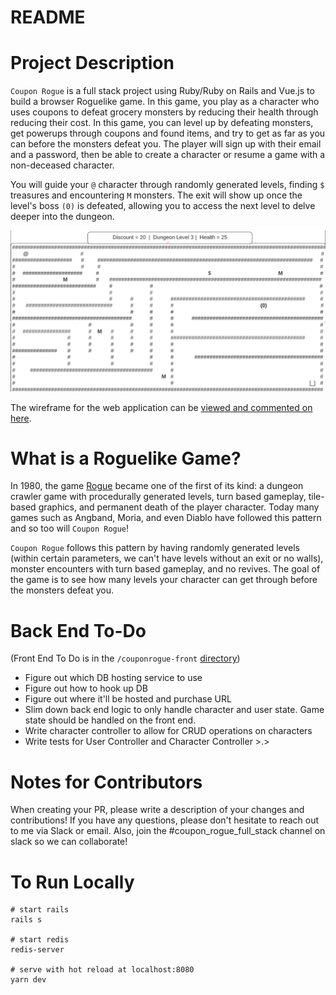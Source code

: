 # README

# Project Description
`Coupon Rogue` is a full stack project using Ruby/Ruby on Rails and Vue.js to build a browser Roguelike game. 
In this game, you play as a character who uses coupons to defeat grocery monsters by reducing their health through reducing their cost. In this game, you can level up by defeating monsters, get powerups through coupons and found items, and try to get as far as you can before the monsters defeat you. 
The player will sign up with their email and a password, then be able to create a character or resume a game with a non-deceased character. 

You will guide your `@` character through randomly generated levels, finding `$` treasures and encountering `M` monsters. The exit will show up once the level's boss `(0)` is defeated, allowing you to access the next level to delve deeper into the dungeon. 

![Gameplay image](GameView.png)

The wireframe for the web application can be [viewed and commented on here](https://app.lucidchart.com/invitations/accept/1ebd0ae7-f540-4bc9-b1dd-8aac284a5e28).

# What is a Roguelike Game?
In 1980, the game [Rogue](https://en.wikipedia.org/wiki/Roguelike) became one of the first of its kind: a dungeon crawler game with procedurally generated levels, turn based gameplay, tile-based graphics, and permanent death of the player character.
Today many games such as Angband, Moria, and even Diablo have followed this pattern and so too will `Coupon Rogue`!

`Coupon Rogue` follows this pattern by having randomly generated levels (within certain parameters, we can't have levels without an exit or no walls), monster encounters with turn based gameplay, and no revives. The goal of the game is to see how many levels your character can get through before the monsters defeat you. 

# Back End To-Do
(Front End To Do is in the `/couponrogue-front` [directory](./couponrogue-front/README.md))
* Figure out which DB hosting service to use
* Figure out how to hook up DB
* Figure out where it'll be hosted and purchase URL
* Slim down back end logic to only handle character and user state. Game state should be handled on the front end.
* Write character controller to allow for CRUD operations on characters
* Write tests for User Controller and Character Controller >.> 

# Notes for Contributors
When creating your PR, please write a description of your changes and contributions!
If you have any questions, please don't hesitate to reach out to me via Slack or email. Also, join the #coupon_rogue_full_stack channel on slack so we can collaborate!


# To Run Locally

``` 
# start rails
rails s 

# start redis
redis-server

# serve with hot reload at localhost:8080
yarn dev

```